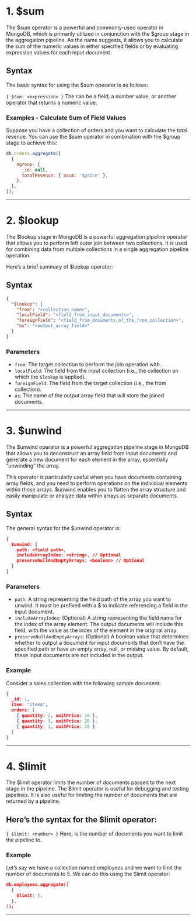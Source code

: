 # 1. $sum

The $sum operator is a powerful and commonly-used operator in MongoDB, which is primarily utilized in conjunction with the $group stage in the aggregation pipeline. As the name suggests, it allows you to calculate the sum of the numeric values in either specified fields or by evaluating expression values for each input document.

## Syntax

The basic syntax for using the $sum operator is as follows:

`{ $sum: <expression> }`
The <expression> can be a field, a number value, or another operator that returns a numeric value.

### Examples - Calculate Sum of Field Values

Suppose you have a collection of orders and you want to calculate the total revenue. You can use the $sum operator in combination with the $group stage to achieve this:

```js
db.orders.aggregate([
  {
    $group: {
      _id: null,
      totalRevenue: { $sum: '$price' },
    },
  },
]);
```

---

# 2. $lookup

The $lookup stage in MongoDB is a powerful aggregation pipeline operator that allows you to perform left outer join between two collections. It is used for combining data from multiple collections in a single aggregation pipeline operation.

Here’s a brief summary of $lookup operator:

## Syntax

```json
{
  "$lookup": {
    "from": "<collection_name>",
    "localField": "<field_from_input_documents>",
    "foreignField": "<field_from_documents_of_the_from_collection>",
    "as": "<output_array_field>"
  }
}
```

### Parameters

- `from`: The target collection to perform the join operation with.
- `localField`: The field from the input collection (i.e., the collection on which the `$lookup` is applied).
- `foreignField`: The field from the target collection (i.e., the from collection).
- `as`: The name of the output array field that will store the joined documents.

---

# 3. $unwind

The $unwind operator is a powerful aggregation pipeline stage in MongoDB that allows you to deconstruct an array field from input documents and generate a new document for each element in the array, essentially “unwinding” the array.

This operator is particularly useful when you have documents containing array fields, and you need to perform operations on the individual elements within those arrays. $unwind enables you to flatten the array structure and easily manipulate or analyze data within arrays as separate documents.

## Syntax

The general syntax for the $unwind operator is:

```json
{
  $unwind: {
    path: <field path>,
    includeArrayIndex: <string>, // Optional
    preserveNullAndEmptyArrays: <boolean> // Optional
  }
}
```

### Parameters

* `path`: A string representing the field path of the array you want to unwind. It must be prefixed with a $ to indicate referencing a field in the input document.
* `includeArrayIndex`: (Optional) A string representing the field name for the index of the array element. The output documents will include this field, with the value as the index of the element in the original array.
* `preserveNullAndEmptyArrays`: (Optional) A boolean value that determines whether to output a document for input documents that don’t have the specified path or have an empty array, null, or missing value. By default, these input documents are not included in the output.

### Example

Consider a sales collection with the following sample document:

```json
{
  _id: 1,
  item: "itemA",
  orders: [
    { quantity: 2, unitPrice: 10 },
    { quantity: 3, unitPrice: 20 },
    { quantity: 1, unitPrice: 15 }
  ]
}
```

---

# 4. $limit

The $limit operator limits the number of documents passed to the next stage in the pipeline. The $limit operator is useful for debugging and testing pipelines. It is also useful for limiting the number of documents that are returned by a pipeline.

## Here’s the syntax for the $limit operator:

`{ $limit: <number> }`
Here, <number> is the number of documents you want to limit the pipeline to.

### Example

Let’s say we have a collection named employees and we want to limit the number of documents to 5. We can do this using the $limit operator:

```json
db.employees.aggregate([
  {
    $limit: 5,
  },
]);
```

---

